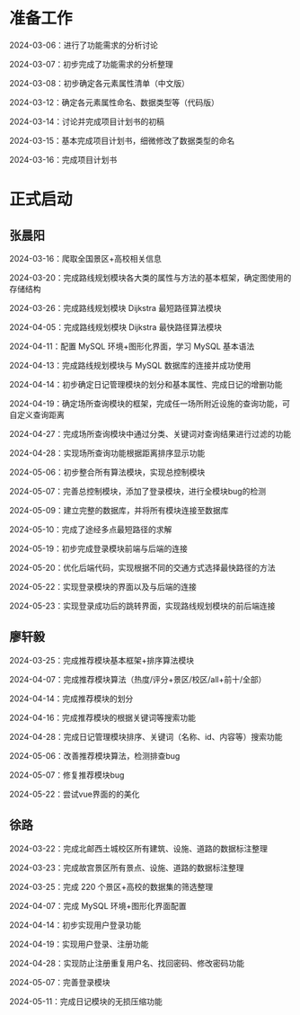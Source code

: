 # 准备工作
2024-03-06：进行了功能需求的分析讨论

2024-03-07：初步完成了功能需求的分析整理

2024-03-08：初步确定各元素属性清单（中文版）

2024-03-12：确定各元素属性命名、数据类型等（代码版）

2024-03-14：讨论并完成项目计划书的初稿

2024-03-15：基本完成项目计划书，细微修改了数据类型的命名

2024-03-16：完成项目计划书
# 正式启动
## 张晨阳
2024-03-16：爬取全国景区+高校相关信息

2024-03-20：完成路线规划模块各大类的属性与方法的基本框架，确定图使用的存储结构

2024-03-26：完成路线规划模块 Dijkstra 最短路径算法模块

2024-04-05：完成路线规划模块 Dijkstra 最快路径算法模块

2024-04-11：配置 MySQL 环境+图形化界面，学习 MySQL 基本语法

2024-04-13：完成路线规划模块与 MySQL 数据库的连接并成功使用

2024-04-14：初步确定日记管理模块的划分和基本属性、完成日记的增删功能

2024-04-19：确定场所查询模块的框架，完成任一场所附近设施的查询功能，可自定义查询距离

2024-04-27：完成场所查询模块中通过分类、关键词对查询结果进行过滤的功能

2024-04-28：实现场所查询功能根据距离排序显示功能

2024-05-06：初步整合所有算法模块，实现总控制模块

2024-05-07：完善总控制模块，添加了登录模块，进行全模块bug的检测

2024-05-09：建立完整的数据库，并将所有模块连接至数据库

2024-05-10：完成了途经多点最短路径的求解

2024-05-19：初步完成登录模块前端与后端的连接

2024-05-20：优化后端代码，实现根据不同的交通方式选择最快路径的方法

2024-05-22：实现登录模块的界面以及与后端的连接

2024-05-23：实现登录成功后的跳转界面，实现路线规划模块的前后端连接

## 廖轩毅
2024-03-25：完成推荐模块基本框架+排序算法模块

2024-04-07：完成推荐模块算法（热度/评分+景区/校区/all+前十/全部）

2024-04-14：完成推荐模块的划分

2024-04-16：完成推荐模块的根据关键词等搜索功能

2024-04-28：完成日记管理模块排序、关键词（名称、id、内容等）搜索功能

2024-05-06：改善推荐模块算法，检测排查bug

2024-05-07：修复推荐模块bug

2024-05-22：尝试vue界面的的美化

## 徐路
2024-03-22：完成北邮西土城校区所有建筑、设施、道路的数据标注整理

2024-03-23：完成故宫景区所有景点、设施、道路的数据标注整理

2024-03-25：完成 220 个景区+高校的数据集的筛选整理

2024-04-07：完成 MySQL 环境+图形化界面配置

2024-04-14：初步实现用户登录功能

2024-04-19：实现用户登录、注册功能

2024-04-28：实现防止注册重复用户名、找回密码、修改密码功能

2024-05-07：完善登录模块

2024-05-11：完成日记模块的无损压缩功能
